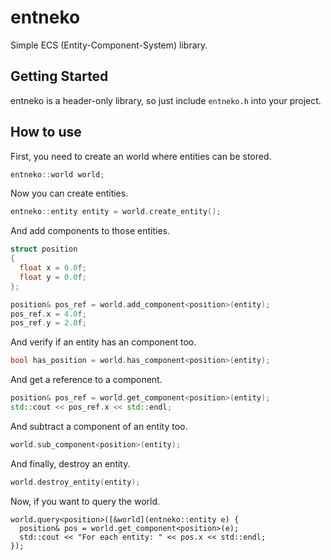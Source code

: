 # entneko

Simple ECS (Entity-Component-System) library.

## Getting Started

entneko is a header-only library, so just include `entneko.h` into your project.

## How to use

First, you need to create an world where entities can be stored.
```cpp
entneko::world world;
```

Now you can create entities.
```cpp
entneko::entity entity = world.create_entity();
```

And add components to those entities.
```cpp
struct position
{
  float x = 0.0f;
  float y = 0.0f;
};

position& pos_ref = world.add_component<position>(entity);
pos_ref.x = 4.0f;
pos_ref.y = 2.0f;
```

And verify if an entity has an component too.
```cpp
bool has_position = world.has_component<position>(entity);
```

And get a reference to a component.
```cpp
position& pos_ref = world.get_component<position>(entity);
std::cout << pos_ref.x << std::endl;
```

And subtract a component of an entity too.
```cpp
world.sub_component<position>(entity);
```

And finally, destroy an entity.
```cpp
world.destroy_entity(entity);
```

Now, if you want to query the world.
```
world.query<position>([&world](entneko::entity e) {
  position& pos = world.get_component<position>(e);
  std::cout << "For each entity: " << pos.x << std::endl;
});
```

